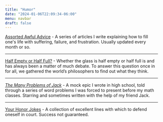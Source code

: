 ```yaml
---
title: "Humor"
date: "2024-01-06T22:09:34-06:00"
menu: navbar
draft: false
---
```


[Assorted Awful Advice](/humor/aaa/) - A series of articles I write explaining how to fill one's life with suffering, failure, and frustration. Usually updated every month or so.

---

[Half Empty or Half Full?](/humor/glass/glass) - Whether the glass is half empty or half full is and has always been a matter of much debate. To answer this question once in for all, we gathered the world’s philosophers to find out what they think.

---

[*The Many Problems of Jack*](/humor/problems) - A mock epic I wrote in high school, told through a series of word problems I was forced to present before my math classes. Starring and sometimes written with the help of my friend Jack.

---

[Your Honor Jokes](/humor/yh/yh) - A collection of excellent lines with which to defend oneself in court. Success not guaranteed. 
